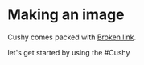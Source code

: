 # Making an image

Cushy comes packed with [Broken link](broken-reference "mention").

let's get started by using the #Cushy
